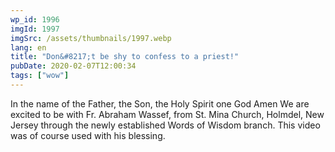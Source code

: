 ```yaml
---
wp_id: 1996
imgId: 1997
imgSrc: /assets/thumbnails/1997.webp
lang: en
title: "Don&#8217;t be shy to confess to a priest!"
pubDate: 2020-02-07T12:00:34
tags: ["wow"]
---
```


<!-- page: 6 -->

<p>In the name of the Father, the Son, the Holy Spirit one God Amen We are excited to be with Fr. Abraham Wassef, from St. Mina Church, Holmdel, New Jersey through the newly established Words of Wisdom branch. This video was of course used with his blessing.</p>
